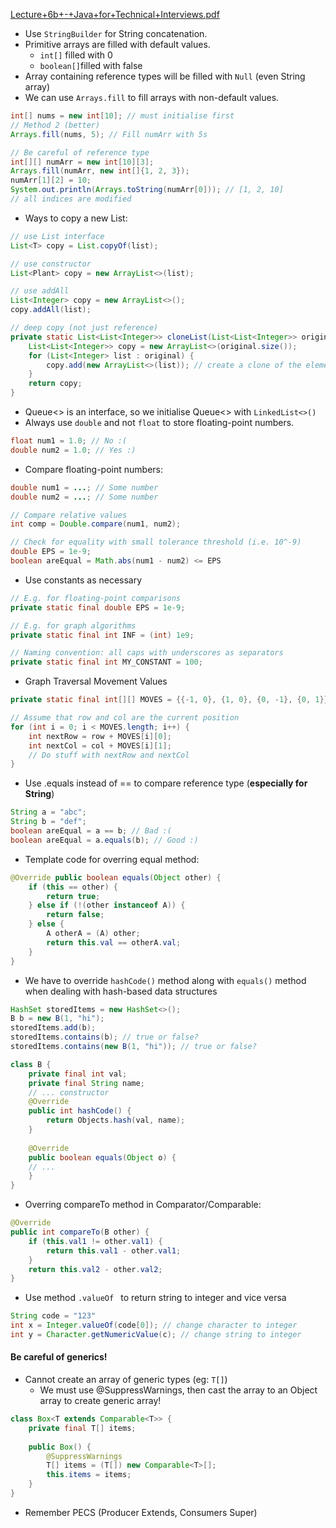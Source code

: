 [Lecture+6b+-+Java+for+Technical+Interviews.pdf](file:///C:/Users/rockm/OneDrive%20-%20National%20University%20of%20Singapore/Study/Y1%20Summer/TIPS/Lecture+6b+-+Java+for+Technical+Interviews.pdf)

- Use `StringBuilder` for String concatenation.
- Primitive arrays are filled with default values.
	- `int[]` filled with 0
	- `boolean[]`filled with false 
- Array containing reference types will be filled with `Null` (even String array)
- We can use `Arrays.fill` to fill arrays with non-default values.
```Java
int[] nums = new int[10]; // must initialise first
// Method 2 (better) 
Arrays.fill(nums, 5); // Fill numArr with 5s

// Be careful of reference type
int[][] numArr = new int[10][3]; 
Arrays.fill(numArr, new int[]{1, 2, 3}); 
numArr[1][2] = 10; 
System.out.println(Arrays.toString(numArr[0])); // [1, 2, 10]
// all indices are modified
```

- Ways to copy a new List: 
```Java
// use List interface
List<T> copy = List.copyOf(list);

// use constructor
List<Plant> copy = new ArrayList<>(list);

// use addAll
List<Integer> copy = new ArrayList<>(); 
copy.addAll(list);

// deep copy (not just reference)
private static List<List<Integer>> cloneList(List<List<Integer>> original) {
    List<List<Integer>> copy = new ArrayList<>(original.size());
    for (List<Integer> list : original) {
        copy.add(new ArrayList<>(list)); // create a clone of the element
    }
    return copy;
}
```

- Queue<> is an interface, so we initialise Queue<> with `LinkedList<>()`
- Always use `double` and not `float` to store floating-point numbers.
```Java
float num1 = 1.0; // No :( 
double num2 = 1.0; // Yes :)
```
- Compare floating-point numbers:
```Java
double num1 = ...; // Some number 
double num2 = ...; // Some number 

// Compare relative values 
int comp = Double.compare(num1, num2); 

// Check for equality with small tolerance threshold (i.e. 10^-9) 
double EPS = 1e-9; 
boolean areEqual = Math.abs(num1 - num2) <= EPS
```
- Use constants as necessary
```Java
// E.g. for floating-point comparisons 
private static final double EPS = 1e-9; 

// E.g. for graph algorithms 
private static final int INF = (int) 1e9; 

// Naming convention: all caps with underscores as separators 
private static final int MY_CONSTANT = 100;
```
- Graph Traversal Movement Values
```Java
private static final int[][] MOVES = {{-1, 0}, {1, 0}, {0, -1}, {0, 1}}; 

// Assume that row and col are the current position 
for (int i = 0; i < MOVES.length; i++) { 
	int nextRow = row + MOVES[i][0]; 
	int nextCol = col + MOVES[i][1]; 
	// Do stuff with nextRow and nextCol 
}
```
- Use .equals instead of == to compare reference type (**especially for String**)
```Java
String a = "abc"; 
String b = "def"; 
boolean areEqual = a == b; // Bad :( 
boolean areEqual = a.equals(b); // Good :)
```
- Template code for overring equal method:
```Java
@Override public boolean equals(Object other) { 
	if (this == other) { 
		return true; 
	} else if (!(other instanceof A)) { 
		return false; 
	} else { 
		A otherA = (A) other; 
		return this.val == otherA.val; 
	} 
}
```
- We have to override `hashCode()` method along with `equals()` method when dealing with hash-based data structures
```Java
HashSet storedItems = new HashSet<>(); 
B b = new B(1, "hi"); 
storedItems.add(b); 
storedItems.contains(b); // true or false? 
storedItems.contains(new B(1, "hi")); // true or false?

class B { 
	private final int val; 
	private final String name; 
	// ... constructor 
	@Override 
	public int hashCode() { 
		return Objects.hash(val, name); 
	}
	
	@Override
	public boolean equals(Object o) {
	// ...
	}
}
```
- Overring compareTo method in Comparator/Comparable:
```Java
@Override 
public int compareTo(B other) { 
	if (this.val1 != other.val1) { 
		return this.val1 - other.val1; 
	} 
	return this.val2 - other.val2; 
}
```
- Use method `.valueOf ` to return string to integer and vice versa
```Java
String code = "123"
int x = Integer.valueOf(code[0]); // change character to integer
int y = Character.getNumericValue(c); // change string to integer
```

#### Be careful of generics!
- Cannot create an array of generic types (eg: `T[]`)
	- We must use @SuppressWarnings, then cast the array to an Object array to create generic array!
```Java
class Box<T extends Comparable<T>> {
	private final T[] items;
	
	public Box() {
		@SuppressWarnings
		T[] items = (T[]) new Comparable<T>[];
		this.items = items;
	}
}
```

- Remember PECS (Producer Extends, Consumers Super)
